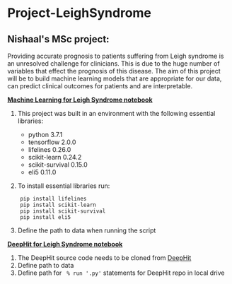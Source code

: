 # Project-LeighSyndrome
## Nishaal's MSc project:
Providing accurate prognosis to patients suffering from Leigh syndrome is an unresolved challenge for clinicians. This is due to the huge number of variables that effect the prognosis of this disease. The aim of this project will be to build machine learning models that are appropriate for our data, can predict clinical outcomes for patients and are interpretable.      

 [**Machine Learning for Leigh Syndrome notebook**](Project-LeighSyndrome/MachineLearningLeighSyndrome.ipynb)
1. This project was built in an environment with the following essential libraries: 
    - python 3.7.1 
    - tensorflow 2.0.0
    - lifelines 0.26.0
    - scikit-learn 0.24.2
    - scikit-survival 0.15.0
    - eli5 0.11.0

2. To install essential libraries run: 
```
    pip install lifelines 
    pip install scikit-learn
    pip install scikit-survival
    pip install eli5
```

3. Define the path to data when running the script


 [**DeepHit for Leigh Syndrome notebook**](Project-LeighSyndrome/DeepHitLeighSyndrome.ipynb)
1. The DeepHit source code needs to be cloned from [DeepHit](https://github.com/chl8856/DeepHit)
3. Define path to data
2. Define path for  ` % run '.py'` statements for DeepHit repo in local drive
